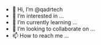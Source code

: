 - 👋 Hi, I’m @qadrtech
- 👀 I’m interested in ...
- 🌱 I’m currently learning ...
- 💞️ I’m looking to collaborate on ...
- 📫 How to reach me ...

<!---
qadrtech/qadrtech is a ✨ special ✨ repository because its `README.md` (this file) appears on your GitHub profile.
You can click the Preview link to take a look at your changes.
--->
